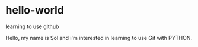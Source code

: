 # hello-world
learning to use github

Hello, my name is Sol and i'm interested in learning to use Git with PYTHON.
